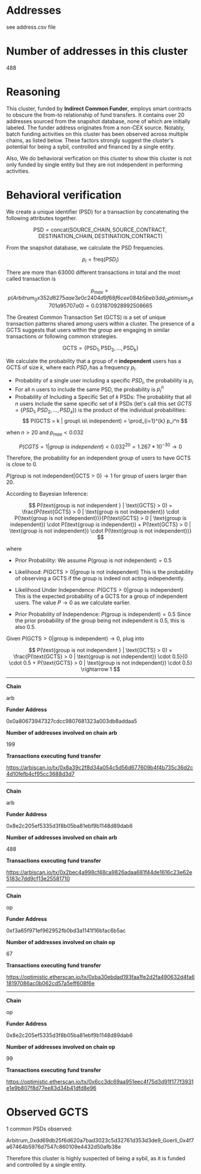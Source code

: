 # Addresses

see address.csv file

# Number of addresses in this cluster

488

# Reasoning

This cluster, funded by **Indirect Common Funder**, employs smart contracts to obscure the from-to relationship of fund transfers. It contains over 20 addresses sourced from the snapshot database, none of which are initially labeled. The funder address originates from a non-CEX source. Notably, batch funding activities on this cluster has been observed across multiple chains, as listed below. These factors strongly suggest the cluster's potential for being a sybil, controlled and financed by a single entity.

Also, We do behavioral verfication on this cluster to show this cluster is not only funded by single entity but they are not independent in performing activities.

# Behavioral verification


We create a unique identifier (PSD) for a transaction by concatenating the following attributes together.

$$
\text{PSD} = \text{concat}( \text{SOURCE\_CHAIN}, \text{SOURCE\_CONTRACT}, \text{DESTINATION\_CHAIN}, \text{DESTINATION\_CONTRACT})
$$

From the snapshot database, we calculate the PSD frequencies.

$$ p_i = \text{freq}(PSD_i) $$

There are more than 63000 different transactions in total and the most called transaction is

$$
p_{max} = p(Arbitrum_0x352d8275aae3e0c2404d9f68f6cee084b5beb3dd_Optimism_0x701a95707a0) =  0.031870928992508665
$$


The Greatest Common Transaction Set (GCTS) is a set of unique transaction patterns shared among users within a cluster. The presence of a GCTS suggests that users within the group are engaging in similar transactions or following common strategies.

$$
\text{GCTS} = \{ \text{PSD}_1, \text{PSD}_2, \ldots, \text{PSD}_k \}
$$


We calculate the probability that a group of $n$ **independent** users has a GCTS of size $k$, where each $PSD_𝑖$ has a frequency $p_i$.
​

- Probability of a single user including a specific $PSD_i$, the probability is $p_i$
- For all n users to include the same PSD, the probability is $p_i^n$
- Probability of Including a Specific Set of 𝑘 PSDs:
  The probability that all $n$ users include the same specific set of $k$ PSDs (let's call this set $GCTS=\{PSD_1,PSD_2,…,PSD_𝑘\}$) is the product of the individual probabilities:
  $$
  P(GCTS = k | group\ is\ independent) = \prod_{i=1}^{k} p_i^n
  $$

when $n > 20$ and $p_{max} < 0.032$

$$
P(CGTS = 1 | group\ is\ independent) < 0.032^{20} = 1.267*10^{-30} \rightarrow 0
$$

Therefore, the probability for an independent group of users to have GCTS is close to 0.


$P(\text{group is not independent} | \text{GCTS} > 0) \rightarrow 1$ for group of users larger than 20.

According to Bayesian Inference:

$$
P(\text{group is not independent } | \text{GCTS} > 0) = \frac{P(\text{GCTS} > 0 | \text{group is not independent}) \cdot P(\text{group is not independent})}{P(\text{GCTS} > 0 | \text{group is independent}) \cdot P(\text{group is independent}) + P(\text{GCTS} > 0 | \text{group is not independent}) \cdot P(\text{group is not independent})}
$$

where

- Prior Probability:
  We assume $P(\text{group is not independent}) = 0.5$

- Likelihood:
  $P(\text{GCTS} > 0 | \text{group is not independent})$
  This is the probability of observing a GCTS if the group is indeed not acting independently.

- Likelihood Under Independence:
  $P(\text{GCTS} > 0 | \text{group is independent})$
  This is the expected probability of a GCTS for a group of independent users. The value $P \rightarrow 0$ as we calculate earlier.

- Prior Probability of Independence:
  $P(\text{group is independent}) = 0.5$
  Since the prior probability of the group being not independent is 0.5, this is also 0.5.

Given ​$P(\text{GCTS} > 0 | \text{group is independent}) \rightarrow 0$, plug into

$$
P(\text{group is not independent } | \text{GCTS} > 0) = \frac{P(\text{GCTS} > 0 | \text{group is not independent}) \cdot 0.5}{0 \cdot 0.5 + P(\text{GCTS} > 0 | \text{group is not independent}) \cdot 0.5}
\rightarrow 1
$$


---

**Chain**

arb

**Funder Address**

0x0a80673947327cdcc9807681323a003db8addaa5

**Number of addresses involved on chain arb**

199

**Transactions executing fund transfer**

https://arbiscan.io/tx/0x8a39c2f8d34a054c5d56d677609b4f4b735c36d2c4d10fefb4cf95cc3688d3d7



---

**Chain**

arb

**Funder Address**

0x8e2c205ef5335d3f8b05ba81ebf9b1148d89dab6

**Number of addresses involved on chain arb**

488

**Transactions executing fund transfer**

https://arbiscan.io/tx/0x2bec4a998cf48ca9826adaa681f44de1616c23e62e5183c7dd9cf13e25581710



---

**Chain**

op

**Funder Address**

0xf3a65f971ef962952fb0bd3a1141f16bfac6b5ac

**Number of addresses involved on chain op**

67

**Transactions executing fund transfer**

https://optimistic.etherscan.io/tx/0xba30ebdad193faa1fe2d2fa490632d4fa618197086ac0b062cd57a5eff608f6e



---

**Chain**

op

**Funder Address**

0x8e2c205ef5335d3f8b05ba81ebf9b1148d89dab6

**Number of addresses involved on chain op**

99

**Transactions executing fund transfer**

https://optimistic.etherscan.io/tx/0x6cc3dc69aa951eec4f75d3d91f177f3931e1e9b807f8d77ee83d34b41dfd8e96



# Observed GCTS

1 common PSDs observed:

Arbitrum_0xdd69db25f6d620a7bad3023c5d32761d353d3de9_Goerli_0x4f7a67464b5976d7547c860109e4432d50afb38e

Therefore this cluster is highly suspected of being a sybil, as it is funded and controlled by a single entity.
